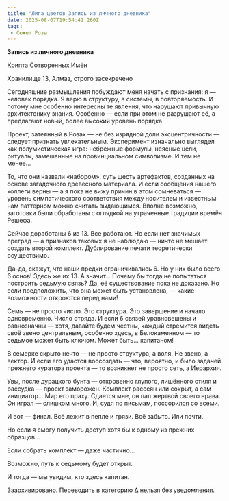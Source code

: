 ```yaml
---
title: "Лига цветов_Запись из личного дневника"
date: 2025-08-07T19:54:41.260Z
tags:
 - Сюжет Розы
---
```


**Запись из личного дневника**

Крипта Сотворенных Имён

Хранилище 13, Алмаз, строго засекречено

Сегодняшние размышления побуждают меня начать с признания: я — человек
порядка. Я верю в структуру, в системы, в повторяемость. И потому мне
особенно интересны те явления, что нарушают привычную архитектонику
знания. Особенно — если при этом не разрушают её, а предлагают новый,
более высокий уровень порядка.

Проект, затеянный в Розах — не без изрядной доли эксцентричности —
следует признать увлекательным. Эксперимент изначально выглядел как
полумистическая игра: небрежные формулы, неясные цели, ритуалы,
замешанные на провинциальном символизме. И тем не менее…

То, что они назвали «набором», суть шесть артефактов, созданных на
основе загадочного древесного материала. И если сообщения нашего коллеги
верны — а я пока не вижу причин в этом сомневаться — уровень
симпатического соответствия между носителем и известным нам паттерном
можно считать выдающимся. Вполне возможно, заготовки были обработаны с
оглядкой на утраченные традиции времён Решефа.

Сейчас доработаны 6 из 13. Все работают. Но если нет значимых преград —
а признаков таковых я не наблюдаю — ничто не мешает создать второй
комплект. Дублирование печати теоретически осуществимо.

Да-да, скажут, что наши предки ограничивались 6. Но у них было всего 6
основ! Здесь же их 13. А значит… Почему бы тогда не попытаться построить
седьмую связь? Да, её существование пока не доказано. Но если
предположить, что она может быть установлена, — какие возможности
откроются перед нами!

Семь — не просто число. Это структура. Это завершение и начало
одновременно. Число отряда. И если 6 связей уравновешены и равнозначны —
хотя, давайте будем честны, каждый стремится видеть своё звено
центральным, особенно здесь, в Белокаменном — то седьмое может быть
ключом. Может быть… капитаном!

В семерке скрыто нечто — не просто структура, а воля. Не звено, а
вектор. И если его удастся воссоздать — что, вероятно, и было задачей
прежнего куратора проекта — то возникнет не просто сеть, а Иерархия.

Увы, после дурацкого бунта — откровенно глупого, лишённого стиля и
рассудка — проект заморожен. Комплект рассеян или сокрыт, а сам
инициатор… Мир его праху. Сдается мне, он пал жертвой своего нрава. Он
играл — слишком много. И, судя по письмам, поссорился со всеми.

И вот — финал. Всё лежит в пепле и грязи. Всё забыто. Или почти.

Но если я смогу получить доступ хотя бы к одному из прежних образцов...

Если собрать комплект — даже частично...

Возможно, путь к седьмому будет открыт.

И тогда — мы увидим, кто здесь капитан.

Заархивировано. Переводить в категорию Δ нельзя без уведомления.
